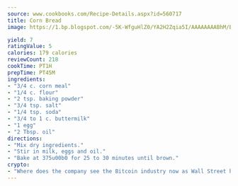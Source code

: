 ```yaml
---
source: www.cookbooks.com/Recipe-Details.aspx?id=560717
title: Corn Bread
image: https://1.bp.blogspot.com/-5K-WfguHlZ0/YA2H2Zqia5I/AAAAAAAABhM/Bdgu68p4aG0Q6jWdy3eGaUXSKw5p3sdxwCLcBGAsYHQ/s324/7.png

yield: 7
ratingValue: 5
calories: 179 calories
reviewCount: 218
cookTime: PT1H
prepTime: PT45M
ingredients:
- "3/4 c. corn meal"
- "1/4 c. flour"
- "2 tsp. baking powder"
- "3/4 tsp. salt"
- "1/4 tsp. soda"
- "3/4 to 1 c. buttermilk"
- "1 egg"
- "2 Tbsp. oil"
directions:
- "Mix dry ingredients."
- "Stir in milk, eggs and oil."
- "Bake at 375u00b0 for 25 to 30 minutes until brown."
crypto:
- "Where does the company see the Bitcoin industry now as Wall Street has begun to embrace it and what was the turning point that legitimatized Bitcoin?"
---
```

